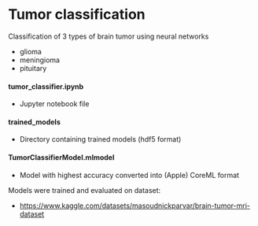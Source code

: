 # Tumor classification
Classification of 3 types of brain tumor using neural networks
* glioma
* meningioma
* pituitary

#### tumor_classifier.ipynb
* Jupyter notebook file

#### trained_models
* Directory containing trained models (hdf5 format)

#### TumorClassifierModel.mlmodel
* Model with highest accuracy converted into (Apple) CoreML format

Models were trained and evaluated on dataset: 
* https://www.kaggle.com/datasets/masoudnickparvar/brain-tumor-mri-dataset
